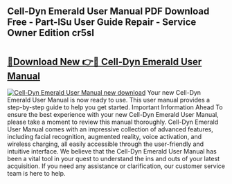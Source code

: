 ## Cell-Dyn Emerald User Manual PDF Download Free - Part-lSu User Guide Repair - Service Owner Edition cr5sI

# <h2><a href="http://bc36006.oget.top/?id=Cell-Dyn+Emerald+User+Manual">🔗Download New 👉🔴 Cell-Dyn Emerald User Manual</a></h2>

[![Cell-Dyn Emerald User Manual new download](https://i.imgur.com/5g1atiW.png)](http://bc36006.oget.top/?id=Cell-Dyn+Emerald+User+Manual)
Your new Cell-Dyn Emerald User Manual is now ready to use. This user manual provides a step-by-step guide to help you get started. Important Information Ahead To ensure the best experience with your new Cell-Dyn Emerald User Manual, please take a moment to review this manual thoroughly. Cell-Dyn Emerald User Manual comes with an impressive collection of advanced features, including facial recognition, augmented reality, voice activation, and wireless charging, all easily accessible through the user-friendly and intuitive interface. We believe that the Cell-Dyn Emerald User Manual has been a vital tool in your quest to understand the ins and outs of your latest acquisition. If you need any assistance or clarification, our customer service team is here to help.
